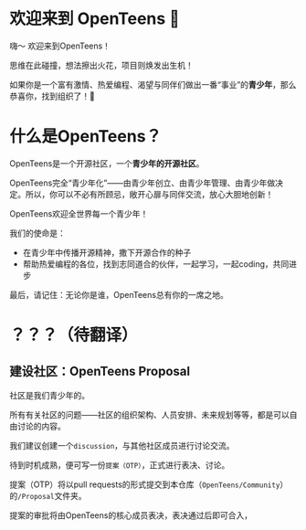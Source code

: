 # 欢迎来到 OpenTeens 🌟
嗨～ 欢迎来到OpenTeens！

思维在此碰撞，想法擦出火花，项目则焕发出生机！

如果你是一个富有激情、热爱编程、渴望与同伴们做出一番“事业”的**青少年**，那么恭喜你，找到组织了！🚀

# 什么是OpenTeens？
OpenTeens是一个开源社区，一个**青少年的开源社区**。

OpenTeens完全“青少年化”——由青少年创立、由青少年管理、由青少年做决定。所以，你可以不必有所顾忌，敞开心扉与同伴交流，放心大胆地创新！

OpenTeens欢迎全世界每一个青少年！

我们的使命是：
- 在青少年中传播开源精神，撒下开源合作的种子
- 帮助热爱编程的各位，找到志同道合的伙伴，一起学习，一起coding，共同进步

最后，请记住：无论你是谁，OpenTeens总有你的一席之地。

# ？？？（待翻译）
## 建设社区：OpenTeens Proposal
社区是我们青少年的。

所有有关社区的问题——社区的组织架构、人员安排、未来规划等等，都是可以自由讨论的内容。

我们建议创建一个`discussion`，与其他社区成员进行讨论交流。

待到时机成熟，便可写一份`提案（OTP）`，正式进行表决、讨论。

提案（OTP）将以pull requests的形式提交到本仓库（`OpenTeens/Community`）的`/Proposal`文件夹。

提案的审批将由OpenTeens的核心成员表决，表决通过后即可合入，
